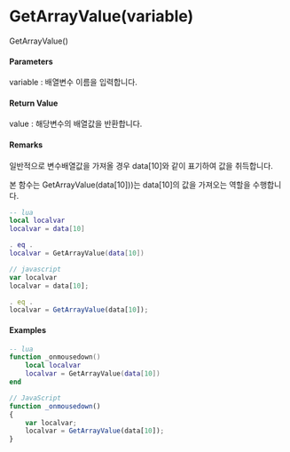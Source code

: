 # GetArrayValue\(variable\)

GetArrayValue\(\)

#### Parameters

variable : 배열변수 이름을 입력합니다.

#### Return Value

value : 해당변수의 배열값을 반환합니다.

#### Remarks

일반적으로 변수배열값을 가져올 경우 data\[10\]와 같이 표기하여 값을 취득합니다. 

본 함수는 GetArrayValue\(data\[10\]\)\)는 data\[10\]의 값을 가져오는 역할을 수행합니다.

```lua
-- lua
local localvar
localvar = data[10]

. eq .
localvar = GetArrayValue(data[10])
```

```js
// javascript
var localvar
localvar = data[10];

. eq .
localvar = GetArrayValue(data[10]);
```

#### 

#### Examples

```lua
-- lua
function _onmousedown()
    local localvar    
    localvar = GetArrayValue(data[10])
end
```

```js
// JavaScript
function _onmousedown()
{    
    var localvar;
    localvar = GetArrayValue(data[10]);
}
```



